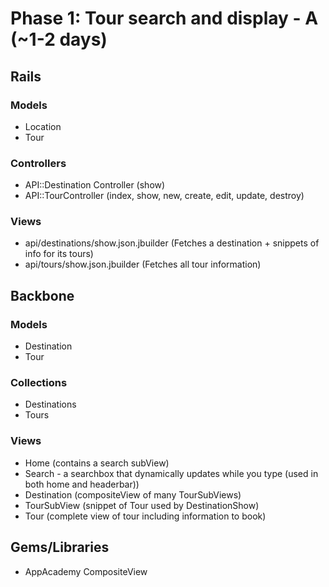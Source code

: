 # Phase 1: Tour search and display - A (~1-2 days)

## Rails
### Models
* Location
* Tour

### Controllers
* API::Destination Controller (show)
* API::TourController (index, show, new, create, edit, update, destroy)

### Views
* api/destinations/show.json.jbuilder (Fetches a destination + snippets of info for its tours)
* api/tours/show.json.jbuilder (Fetches all tour information)

## Backbone
### Models
* Destination
* Tour

### Collections
* Destinations
* Tours

### Views
* Home (contains a search subView)
* Search - a searchbox that dynamically updates while you type (used in both home and headerbar))
* Destination (compositeView of many TourSubViews)
* TourSubView (snippet of Tour used by DestinationShow)
* Tour (complete view of tour including information to book)

## Gems/Libraries
* AppAcademy CompositeView

